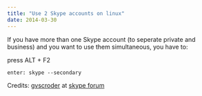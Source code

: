 ```yaml
---
title: "Use 2 Skype accounts on linux"
date: 2014-03-30
---
```


If you have more than one Skype account (to seperate private and business) and you want to use them simultaneous, you have to:   

press ALT + F2    
```
enter: skype --secondary
```
Credits: [gvscroder](http://community.skype.com/t5/user/viewprofilepage/user-id/2869773) at [skype forum](http://community.skype.com/t5/Linux/How-to-open-two-Skype-accounts-on-Linux/td-p/398151)
